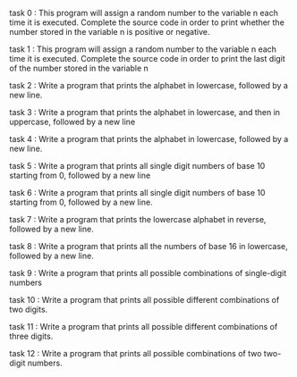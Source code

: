 
task 0 : This program will assign a random number to the variable n each time it is executed. Complete the source code in order to print whether the number stored in the variable n is positive or negative.

task 1 : This program will assign a random number to the variable n each time it is executed. Complete the source code in order to print the last digit of the number stored in the variable n

task 2 : Write a program that prints the alphabet in lowercase, followed by a new line.

task 3 : Write a program that prints the alphabet in lowercase, and then in uppercase, followed by a new line

task 4 : Write a program that prints the alphabet in lowercase, followed by a new line.

task 5 : Write a program that prints all single digit numbers of base 10 starting from 0, followed by a new line

task 6 : Write a program that prints all single digit numbers of base 10 starting from 0, followed by a new line.

task 7 : Write a program that prints the lowercase alphabet in reverse, followed by a new line.

task 8 : Write a program that prints all the numbers of base 16 in lowercase, followed by a new line.
 
task 9 : Write a program that prints all possible combinations of single-digit numbers

task 10 : Write a program that prints all possible different combinations of two digits.

task 11 : Write a program that prints all possible different combinations of three digits.

task 12 : Write a program that prints all possible combinations of two two-digit numbers.
